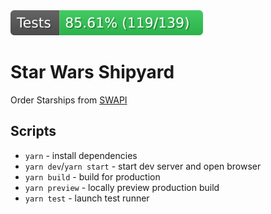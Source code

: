 <img src="./badge.svg"/>

# Star Wars Shipyard

Order Starships from [SWAPI](https://swapi.dev/)

## Scripts

- `yarn` - install dependencies
- `yarn dev`/`yarn start` - start dev server and open browser
- `yarn build` - build for production
- `yarn preview` - locally preview production build
- `yarn test` - launch test runner
